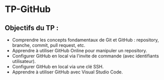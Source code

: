 # TP-GitHub
## Objectifs du TP :
* Comprendre les concepts fondamentaux de Git et GitHub : repository, branche, commit, pull request, etc.
* Apprendre à utiliser GitHub Online pour manipuler un repository.
* Configurer GitHub en local via l'invite de commande (avec identifiants utilisateur).
* Configurer GitHub en local via une clé SSH.
* Apprendre à utiliser GitHub avec Visual Studio Code.
